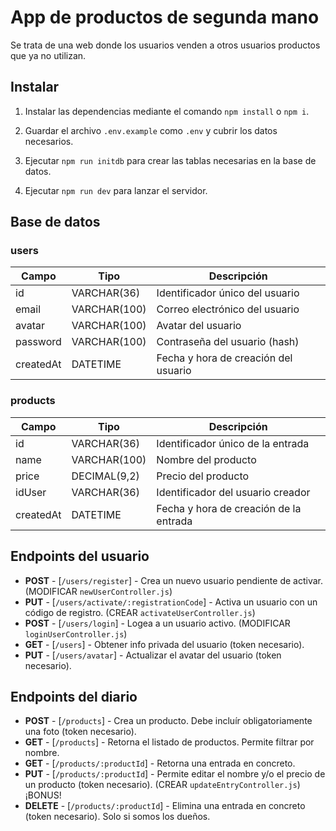 # App de productos de segunda mano

Se trata de una web donde los usuarios venden a otros usuarios productos que ya no utilizan.

## Instalar

1. Instalar las dependencias mediante el comando `npm install` o `npm i`.

2. Guardar el archivo `.env.example` como `.env` y cubrir los datos necesarios.

3. Ejecutar `npm run initdb` para crear las tablas necesarias en la base de datos.

4. Ejecutar `npm run dev` para lanzar el servidor.

## Base de datos

### users

| Campo     | Tipo         | Descripción                          |
| --------- | ------------ | ------------------------------------ |
| id        | VARCHAR(36)  | Identificador único del usuario      |
| email     | VARCHAR(100) | Correo electrónico del usuario       |
| avatar    | VARCHAR(100) | Avatar del usuario                   |
| password  | VARCHAR(100) | Contraseña del usuario (hash)        |
| createdAt | DATETIME     | Fecha y hora de creación del usuario |

### products

| Campo     | Tipo         | Descripción                            |
| --------- | ------------ | -------------------------------------- |
| id        | VARCHAR(36)  | Identificador único de la entrada      |
| name      | VARCHAR(100) | Nombre del producto                    |
| price     | DECIMAL(9,2) | Precio del producto                    |
| idUser    | VARCHAR(36)  | Identificador del usuario creador      |
| createdAt | DATETIME     | Fecha y hora de creación de la entrada |

## Endpoints del usuario

-   **POST** - [`/users/register`] - Crea un nuevo usuario pendiente de activar. (MODIFICAR `newUserController.js`)
-   **PUT** - [`/users/activate/:registrationCode`] - Activa un usuario con un código de registro. (CREAR `activateUserController.js`)
-   **POST** - [`/users/login`] - Logea a un usuario activo. (MODIFICAR `loginUserController.js`)
-   **GET** - [`/users`] - Obtener info privada del usuario (token necesario).
-   **PUT** - [`/users/avatar`] - Actualizar el avatar del usuario (token necesario).

## Endpoints del diario

-   **POST** - [`/products`] - Crea un producto. Debe incluír obligatoriamente una foto (token necesario).
-   **GET** - [`/products`] - Retorna el listado de productos. Permite filtrar por nombre.
-   **GET** - [`/products/:productId`] - Retorna una entrada en concreto.
-   **PUT** - [`/products/:productId`] - Permite editar el nombre y/o el precio de un producto (token necesario). (CREAR `updateEntryController.js`) ¡BONUS!
-   **DELETE** - [`/products/:productId`] - Elimina una entrada en concreto (token necesario). Solo si somos los dueños.
